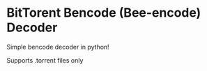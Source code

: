 # BitTorent Bencode (Bee-encode) Decoder

Simple bencode decoder in python!

Supports .torrent files only